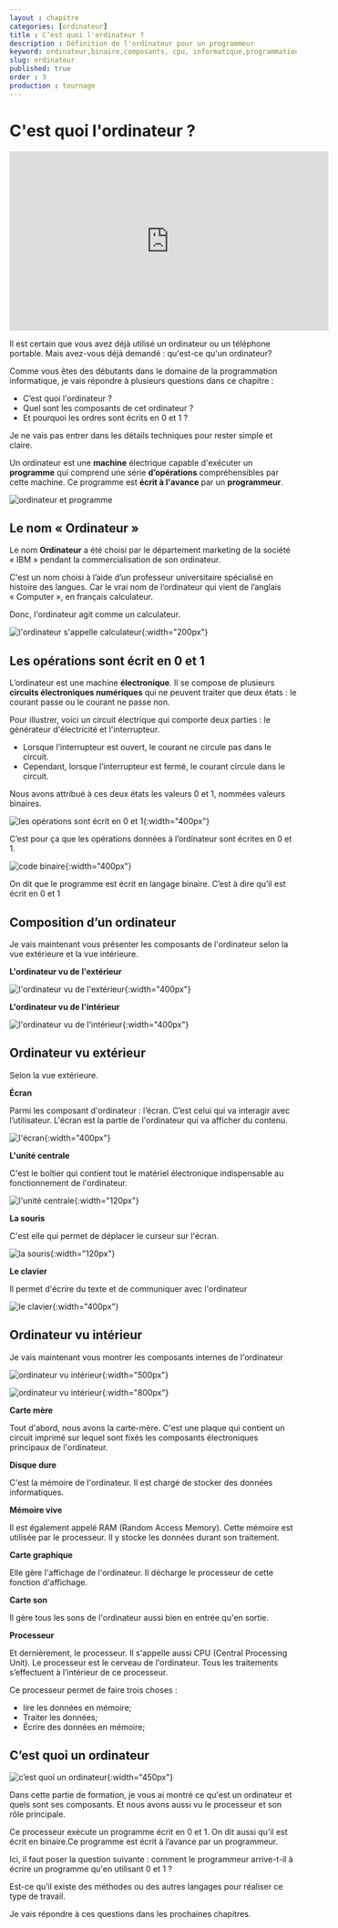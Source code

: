 ```yaml
---
layout : chapitre
categories: [ordinateur]
title : C’est quoi l'ordinateur ?
description : Définition de l'ordinateur pour un programmeur
keyword: ordinateur,binaire,composants, cpu, informatique,programmation,développeur, algorithme
slug: ordinateur
published: true
order : 3
production : tournage
---
```


# C'est quoi l'ordinateur ?


<!-- note -->

<div class="video-container">
<iframe width="560" height="315" src="https://www.youtube.com/embed/QywX2dCHT8o?si=oe2ewdbtjRE5Bk1d" title="YouTube video player" frameborder="0" allow="accelerometer; autoplay; clipboard-write; encrypted-media; gyroscope; picture-in-picture; web-share" allowfullscreen></iframe>
</div>

<!-- end note -->





<!-- note -->

Il est certain que vous avez déjà utilisé un ordinateur ou un téléphone portable. Mais avez-vous déjà demandé : qu'est-ce qu'un ordinateur?

Comme vous êtes des débutants dans le domaine de la programmation informatique, je vais répondre à plusieurs questions dans ce chapitre : 

- C’est quoi l'ordinateur ?
- Quel sont les composants de cet ordinateur ?
- Et pourquoi les ordres sont écrits en 0 et 1 ?

Je ne vais pas entrer dans les détails techniques pour rester simple et claire.

<!-- end note -->

<!-- new slide -->

<!-- use : slide 1 -->

<!-- note -->

Un ordinateur est une **machine** électrique capable d'exécuter un **programme** qui comprend une série **d’opérations** compréhensibles par cette machine. Ce programme est **écrit à l'avance** par un **programmeur**. 

<!-- end note -->

![ordinateur et programme](./images/2.3.ordinateur/c-est-quoi-ordinateur.png)


## Le nom « Ordinateur »

<!-- g layout : t 8-4 4-9 p-40  -->


Le nom  **Ordinateur** a été choisi par le département marketing de la société « IBM » pendant la commercialisation de son ordinateur. 

<!-- note -->

C'est un nom choisi à l’aide d’un professeur universitaire spécialisé en histoire des langues. Car le vrai nom de l’ordinateur qui vient de l’anglais « Computer », en français calculateur.

Donc, l'ordinateur agit comme un calculateur.

<!-- end note -->

![l'ordinateur s'appelle calculateur](./images/2.3.ordinateur/nom-ordinateur.png){:width="200px"}

## Les opérations sont écrit en 0 et 1

<!-- g layout : t 7-3 5-5 7-3 5-4 p-40  -->

<!-- note -->

L’ordinateur est une machine **électronique**. Il se compose de plusieurs **circuits électroniques numériques** qui ne peuvent traiter que deux états : le courant passe ou le courant ne passe non. 

Pour illustrer, voici un circuit électrique qui comporte deux parties : le générateur d'électricité et l'interrupteur.

- Lorsque l’interrupteur est ouvert, le courant ne circule pas dans le circuit.
- Cependant, lorsque l’interrupteur est fermé, le courant circule dans le circuit.

<!-- end note -->

Nous avons attribué à ces deux états les valeurs 0 et 1, nommées valeurs binaires.

![les opérations sont écrit en 0 et 1](./images/2.3.ordinateur/interupteur-0-1.png){:width="400px"}

C’est pour ça que les opérations données à l’ordinateur sont écrites en 0 et 1.

![code binaire](./images/2.3.ordinateur/programme-binaire.png){:width="400px"}

<!-- note -->

On dit que le programme est écrit en langage binaire. C’est à dire qu’il est écrit en 0 et 1

<!-- end note -->

## Composition d’un ordinateur

<!-- g layout : t 6-9 6-9 p-40  -->

<!-- note -->

Je vais maintenant vous présenter les composants de l'ordinateur selon la vue extérieure et la vue intérieure.

**L'ordinateur vu de l'extérieur**

<!-- end note -->

![l'ordinateur vu de l'extérieur](./images/2.3.ordinateur/ordinateur-vu-extérieur.png){:width="400px"}

<!-- note -->

**L'ordinateur vu de l'intérieur**

<!-- end note -->

![l'ordinateur vu de l'intérieur](./images/2.3.ordinateur/ordinateur-vu-ntérieur.jpg){:width="400px"}

## Ordinateur vu extérieur 

<!-- use : slide 2 -->

<!-- note -->

Selon la vue extérieure.

**Écran**

Parmi les composant d'ordinateur : l’écran. C’est celui qui va interagir avec l’utilisateur. L'écran est la partie de l'ordinateur qui va afficher du contenu. 

![l'écran](./images/2.3.ordinateur/Écran.png){:width="400px"}

**L'unité centrale**

C'est le boîtier qui contient tout le matériel électronique indispensable au fonctionnement de l'ordinateur. 

![l'unité centrale](./images/2.3.ordinateur/unité-centrale.png){:width="120px"}

**La souris**

C'est elle qui permet de déplacer le curseur sur l'écran.

![la souris](./images/2.3.ordinateur/souris.png){:width="120px"}

**Le clavier**

Il permet d'écrire du texte et de communiquer avec l'ordinateur

![le clavier](./images/2.3.ordinateur/clavier.png){:width="400px"}


<!-- end note -->

## Ordinateur vu intérieur 

<!-- g layout : t 12-9 p-40  -->

<!-- note -->

Je vais maintenant vous montrer les composants internes de l'ordinateur

<!-- end note -->

![ordinateur vu intérieur ](./images/2.3.ordinateur/ordinateur-vu-intérieur-carte-mère.jpg){:width="500px"}

<!-- new slide -->

<!-- use : slide 3 -->

![ordinateur vu intérieur](./images/2.3.ordinateur/ordinateurvu-intérieur.png){:width="800px"}

<!-- note -->

**Carte mère**

Tout d'abord, nous avons la carte-mère. C'est une plaque qui contient un circuit imprimé sur lequel sont fixés les composants électroniques principaux de l'ordinateur.

**Disque dure**

C'est la mémoire de l'ordinateur. Il est chargé de stocker des données informatiques.

**Mémoire vive**

Il est également appelé RAM (Random  Access Memory). Cette mémoire est utilisée par le processeur. Il y stocke les données durant son traitement.

**Carte graphique**

Elle gère l'affichage de l'ordinateur. Il décharge le processeur de cette fonction d'affichage.

**Carte son**

Il gère tous les sons de l'ordinateur aussi bien en entrée qu'en sortie.

**Processeur**

Et dernièrement, le processeur. Il s'appelle aussi CPU (Central Processing Unit). Le processeur est le cerveau de l'ordinateur. Tous les traitements s’effectuent à l’intérieur de ce processeur.

Ce processeur permet de faire trois choses : 

- lire les données en mémoire;
- Traiter les données;
- Écrire des données en mémoire;

<!-- end note -->

## C’est quoi un ordinateur

<!-- use : slide 4 -->

![c’est quoi un ordinateur](./images/2.3.ordinateur/définition-ordinateur.png){:width="450px"}

<!-- note -->

Dans cette partie de formation, je vous ai montré ce qu'est un ordinateur et quels sont ses composants. 
Et nous avons aussi vu le processeur et son rôle principale.
 
Ce processeur exécute un programme écrit en 0 et 1. On dit aussi qu’il est écrit en binaire.Ce programme est écrit à l’avance par un programmeur.

Ici, il faut poser la question suivante : comment le programmeur arrive-t-il à écrire un programme qu'en utilisant 0 et 1 ?

Est-ce qu’il existe des méthodes ou des autres langages pour réaliser ce type de travail. 

Je vais répondre à ces questions dans les prochaines chapitres.

<!-- end note -->
